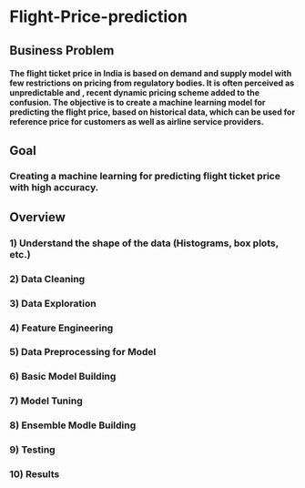# Flight-Price-prediction

## Business Problem
####  The flight ticket price in India is based on demand and supply model with few restrictions on pricing from regulatory bodies. It is often perceived as unpredictable and , recent dynamic pricing scheme added to the confusion. The objective is to create a machine learning model for predicting the flight price, based on historical data, which can be used for reference price for customers as well as airline service providers.
## Goal
### Creating a machine learning for predicting flight ticket price with high accuracy.
## Overview
### 1) Understand the shape of the data (Histograms, box plots, etc.)

### 2) Data Cleaning

### 3) Data Exploration

### 4) Feature Engineering

### 5) Data Preprocessing for Model

### 6) Basic Model Building

### 7) Model Tuning

### 8) Ensemble Modle Building

### 9) Testing

### 10) Results
